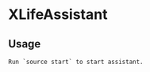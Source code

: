 <h1>XLifeAssistant</h1>

<h2>Usage</h2>

<p>
    <code>Run `source start` to start assistant.</code>
</p>
